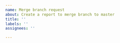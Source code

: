 ```yaml
---
name: Merge branch request
about: Create a report to merge branch to master
title: ''
labels: ''
assignees: ''

---
```



